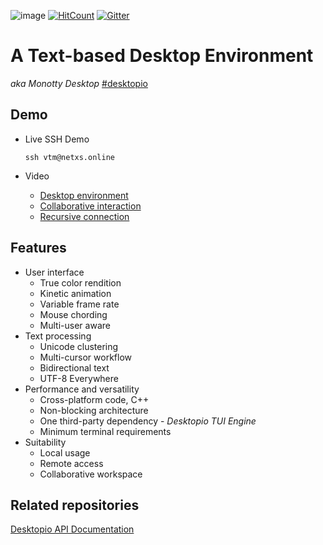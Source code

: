 ![image](https://dice.netxs.online/cloud/vtm/mde_banner_v1.03.png)
[![HitCount](https://views.whatilearened.today/views/github/netxs-group/VTM.svg)](https://github.com/netxs-group/VTM)
[![Gitter](https://badges.gitter.im/netxs-group/VTM.svg)](https://gitter.im/netxs-group/VTM?utm_source=badge&utm_medium=badge&utm_campaign=pr-badge)

# A Text-based Desktop Environment
_aka Monotty Desktop_ [#desktopio](https://twitter.com/desktopio)

## Demo
- Live SSH Demo  
    
    `ssh vtm@netxs.online`  
      
- Video
  - [Desktop environment](https://youtu.be/fLumnSctakY)
  - [Collaborative interaction](https://youtu.be/0zU4e5Vam8c)
  - [Recursive connection](https://youtu.be/Fm5X75sO62c)

## Features
- User interface
  - True color rendition
  - Kinetic animation
  - Variable frame rate
  - Mouse chording
  - Multi-user aware
- Text processing
  - Unicode clustering
  - Multi-cursor workflow
  - Bidirectional text
  - UTF-8 Everywhere
- Performance and versatility
  - Cross-platform code, C++
  - Non-blocking architecture
  - One third-party dependency - _Desktopio TUI Engine_
  - Minimum terminal requirements
- Suitability
  - Local usage
  - Remote access
  - Сollaborative workspace

## Related repositories
[Desktopio API Documentation](https://github.com/netxs-group/Desktopio-Docs)
